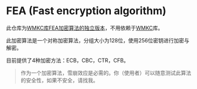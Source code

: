 # FEA (Fast encryption algorithm)

此仓库为[WMKC库FEA加密算法的独立版本](https://github.com/sngrotesque/WMKC)，不用依赖于[WMKC](https://github.com/sngrotesque/WMKC)库。

此加密算法是一个对称加密算法，分组大小为128位，使用256位密钥进行加密与解密。

目前提供了4种加密方法：ECB，CBC，CTR，CFB。

> 作为一个加密算法，雪崩效应是必需的。你（使用者）可以随意测试此算法的安全性，如果不安全，请找我。
